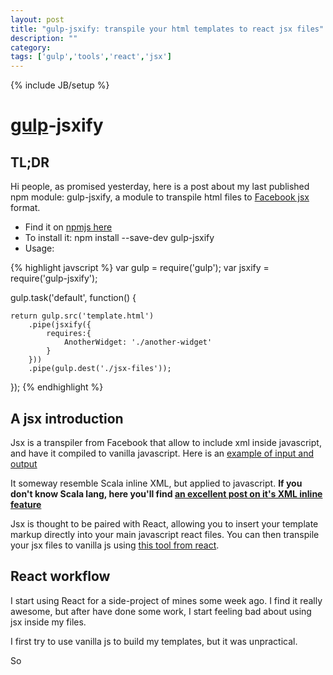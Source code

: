 ```yaml
---
layout: post
title: "gulp-jsxify: transpile your html templates to react jsx files"
description: ""
category: 
tags: ['gulp','tools','react','jsx']
---
```

{% include JB/setup %}


# [gulp](http://gulpjs.com)-jsxify

## TL;DR

Hi people, as promised yesterday, here is a post about my last published npm module: 
gulp-jsxify, a module to transpile html files to [Facebook jsx](http://facebook.github.io/react/docs/jsx-in-depth.html) format.

* Find it on [npmjs here](https://www.npmjs.org/package/gulp-jsxify)
* To install it: npm install --save-dev gulp-jsxify
* Usage: 

{% highlight javscript %}
var gulp = require('gulp');
var jsxify = require('gulp-jsxify');

gulp.task('default', function() {
    
    return gulp.src('template.html')
        .pipe(jsxify({
            requires:{
                AnotherWidget: './another-widget'
            }
        }))
        .pipe(gulp.dest('./jsx-files'));
});
{% endhighlight %}



## A jsx introduction

Jsx is a transpiler from Facebook that allow to include xml inside javascript, and have it compiled
to vanilla javascript. Here is an [example of input and output](http://facebook.github.io/react/jsx-compiler.html)

It someway resemble Scala inline XML, but applied to javascript.
__If you don't know Scala lang, here you'll find [an excellent post on it's XML inline feature](http://www.eishay.com/2009/05/scala-and-xml-part-1.html)__

Jsx is thought to be paired with React, allowing you to insert your template markup directly into your
main javascript react files. You can then transpile your jsx files to vanilla js 
using [this tool from react](http://fb.me/JSXTransformer-0.10.0.js).

## React workflow

I start using React for a side-project of mines some week ago. 
I find it really awesome, but after have done some work, I start feeling
bad about using jsx inside my files.

I first try to use vanilla js to build my templates, but it was unpractical.

So 

